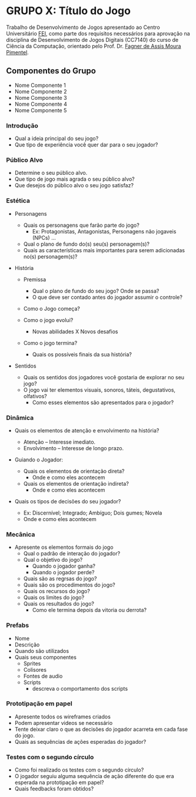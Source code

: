 # **GRUPO X:** Título do Jogo
Trabalho de Desenvolvimento de Jogos apresentado ao Centro Universitário [FEI](https://portal.fei.edu.br/), como parte dos requisitos necessários para aprovação na disciplina de Desenvolvimento de Jogos Digitais (CC7140) do curso de Ciência da Computação, orientado pelo Prof. Dr. [Fagner de Assis Moura Pimentel](https://github.com/fagnerpimentel).

## Componentes do Grupo

- Nome Componente 1
- Nome Componente 2
- Nome Componente 3
- Nome Componente 4
- Nome Componente 5

### Introdução
- Qual a ideia principal do seu jogo? 
- Que tipo de experiência você quer dar para o seu jogador?

### Público Alvo
- Determine o seu público alvo.
- Que tipo de jogo mais agrada o seu público alvo?
- Que desejos do público alvo o seu jogo satisfaz?

### Estética

- Personagens 
    - Quais os personagens que farão parte do jogo?
        - Ex: Protagonistas, Antagonistas, Personagens não jogaveis (NPCs) ...
    - Qual o plano de fundo do(s) seu(s) personagem(s)?
    - Quais as características mais importantes para serem adicionadas no(s) personagem(s)?

- História

    - Premissa
        - Qual o plano de fundo do seu jogo? Onde se passa?
        - O que deve ser contado antes do jogador assumir o controle?

    - Como o Jogo começa?
    - Como o jogo evolui?
        - Novas abilidades X Novos desafios
    - Como o jogo termina? 
        - Quais os possíveis finais da sua história?

- Sentidos
    - Quais os sentidos dos jogadores você gostaria de explorar no seu jogo?
    - O jogo vai ter elementos visuais, sonoros, táteis, degustativos, olfativos?
        - Como esses elementos são apresentados para o jogador?
    
### Dinâmica

- Quais os elementos de atenção e envolvimento na história?
    - Atenção – Interesse imediato.
    - Envolvimento – Interesse de longo prazo.

- Guiando o Jogador:
    - Quais os elementos de orientação direta?
        - Onde e como eles acontecem
    - Quais os elementos de orientação indireta?
        - Onde e como eles acontecem

- Quais os tipos de decisões do seu jogador? 
    - Ex: Discernível; Integrado; Ambíguo; Dois gumes; Novela
    - Onde e como eles acontecem

### Mecânica

- Apresente os elementos formais do jogo
    - Qual o padrão de interação do jogador?
    - Qual o objetivo do jogo? 
        - Quando o jogador ganha?
        - Quando o jogador perde?
    - Quais são as regrsas do jogo?
    - Quais são os procedimentos do jogo?
    - Quais os recursos do jogo?
    - Quais os limites do jogo?
    - Quais os resultados do jogo?
        - Como ele termina depois da vitoria ou derrota?

### Prefabs
- Nome
- Descrição
- Quando são utilizados
- Quais seus componentes
    - Sprites
    - Colisores
    - Fontes de audio
    - Scripts
        - descreva o comportamento dos scripts



### Prototipação em papel
- Apresente todos os wireframes criados
- Podem apresentar videos se necessário
- Tente deixar claro o que as decisões do jogador acarreta em cada fase do jogo.
- Quais as sequências de ações esperadas do jogador?

### Testes com o segundo círculo
- Como foi realizado os testes com o segundo círculo?
- O jogador seguiu alguma sequência de ação diferente do que era esperada na prototipação em papel?
- Quais feedbacks foram obtidos?

<!-- ### Testes com o terceiro círculo -->
